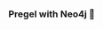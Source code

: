 ### Pregel with Neo4j 🚀



































































































































 































































































































































































































































































